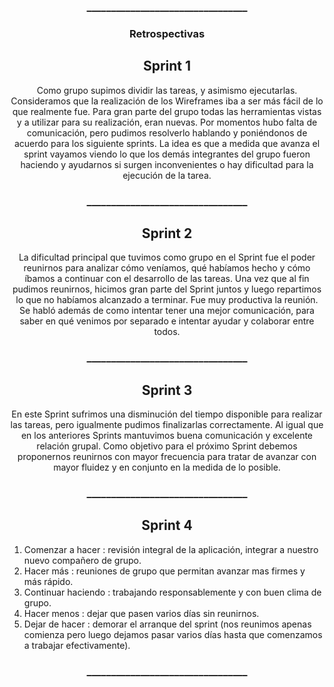 <h3 align="center">_________________________________</h3>

<h3 align="center">Retrospectivas</h3>

<h2 align="center">Sprint 1</h2>

<p align=center>Como grupo supimos dividir las tareas, y asimismo ejecutarlas. Consideramos que la realización de los Wireframes iba a ser más fácil de lo que realmente fue. Para gran parte del grupo todas las herramientas vistas y a utilizar para su realización, eran nuevas. Por momentos hubo falta de comunicación, pero pudimos resolverlo hablando y poniéndonos de acuerdo para los siguiente sprints. La idea es que a medida que avanza el sprint vayamos viendo lo que los demás integrantes del grupo fueron haciendo y ayudarnos si surgen inconvenientes o hay dificultad para la ejecución de la tarea. </p>

<h3 align="center">_________________________________</h3>

<h2 align="center">Sprint 2</h2>

<p align=center> La dificultad principal que tuvimos como grupo en el Sprint fue el poder reunirnos para analizar cómo veníamos, qué habíamos hecho y cómo íbamos a continuar con el desarrollo de las tareas. Una vez que al fin pudimos reunirnos, hicimos gran parte del Sprint juntos y luego repartimos lo que no habíamos alcanzado a terminar. Fue muy productiva la reunión. Se habló además de como intentar tener una mejor comunicación, para saber en qué venimos por separado e intentar ayudar y colaborar entre todos. </p>

<h3 align="center">_________________________________</h3>

<h2 align="center">Sprint 3</h2>

<p align=center> En este Sprint sufrimos una disminución del tiempo disponible para realizar las tareas, pero igualmente pudimos finalizarlas correctamente.
  Al igual que en los anteriores Sprints mantuvimos buena comunicación y excelente relación grupal. Como objetivo para el próximo Sprint debemos proponernos reunirnos con mayor frecuencia para tratar de avanzar con mayor fluidez y en conjunto en la medida de lo posible.</p>

<h3 align="center">_________________________________</h3>


<h2 align="center">Sprint 4</h2>

1. Comenzar a hacer : revisión integral de la aplicación, integrar a nuestro nuevo compañero de grupo.
2. Hacer más : reuniones de grupo que permitan avanzar mas firmes y más rápido.
3. Continuar haciendo : trabajando responsablemente y con buen clima de grupo.
4. Hacer menos :  dejar que pasen varios días sin reunirnos.
5. Dejar de hacer : demorar el arranque del sprint (nos reunimos apenas comienza pero luego dejamos pasar varios días hasta que comenzamos a trabajar efectivamente).

<h3 align="center">_________________________________</h3>

